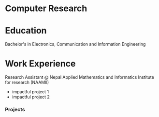 # Computer Research

# Education 
Bachelor's in Electronics, Communication and Information Engineering

# Work Experience 
Research Assistant @ Nepal Applied Mathematics and Informatics Institute for research (NAAMII)
 - impactful project 1
 - impactful project 2

### Projects 
